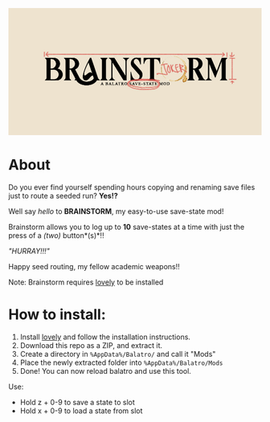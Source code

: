 ![Brainstorm Logo](BrainstormLogo.jpg)

# About
Do you ever find yourself spending hours copying and renaming save files just to route a seeded run? **Yes!?**

Well say *hello* to **BRAINSTORM**, my easy-to-use save-state mod!

Brainstorm allows you to log up to **10** save-states at a time with just the press of a *(two)* button*(s)*!!

_"HURRAY!!!"_

Happy seed routing, my fellow academic weapons!!

Note: Brainstorm requires [lovely](https://github.com/ethangreen-dev/lovely-injector) to be installed

# How to install: 
1. Install [lovely](https://github.com/ethangreen-dev/lovely-injector) and follow the installation instructions.
2. Download this repo as a ZIP, and extract it.
3. Create a directory in `%AppData%/Balatro/` and call it "Mods"
4. Place the newly extracted folder into `%AppData%/Balatro/Mods`
5. Done! You can now reload balatro and use this tool.

Use:
- Hold z + 0-9 to save a state to slot
- Hold x + 0-9 to load a state from slot
